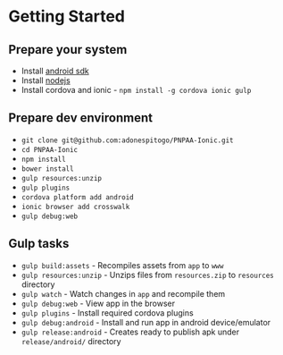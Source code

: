 Getting Started
===============

Prepare your system
--------------
 - Install [android sdk](https://developer.android.com/sdk/installing/index.html)
 - Install [nodejs](https://nodejs.org/download/)
 - Install cordova and ionic - `npm install -g cordova ionic gulp`

Prepare dev environment
------------------------------
 - `git clone git@github.com:adonespitogo/PNPAA-Ionic.git`
 - `cd PNPAA-Ionic`
 - `npm install`
 - `bower install`
 - `gulp resources:unzip`
 - `gulp plugins`
 - `cordova platform add android`
 - `ionic browser add crosswalk`
 - `gulp debug:web`

Gulp tasks
-----------
 - `gulp build:assets` - Recompiles assets from `app` to `www`
 - `gulp resources:unzip` - Unzips files from `resources.zip` to `resources` directory
 - `gulp watch` - Watch changes in `app` and recompile them
 - `gulp debug:web` - View app in the browser
 - `gulp plugins` - Install required cordova plugins
 - `gulp debug:android` - Install and run app in android device/emulator
 - `gulp release:android` - Creates ready to publish apk under `release/android/` directory
